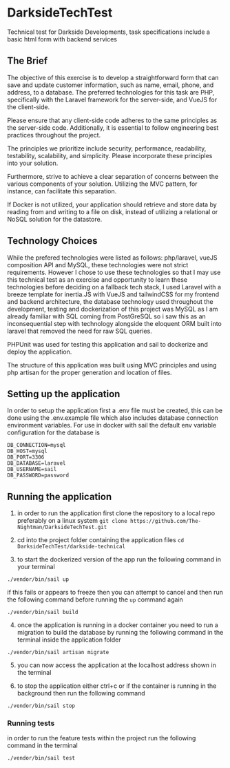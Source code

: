 # DarksideTechTest
Technical test for Darkside Developments, task specifications include a basic html form with backend services

## The Brief

The objective of this exercise is to develop a straightforward form that can save and update customer information, such as name, email, phone, and address, to a database. The preferred technologies for this task are PHP, specifically with the Laravel framework for the server-side, and VueJS for the client-side.

Please ensure that any client-side code adheres to the same principles as the server-side code. Additionally, it is essential to follow engineering best practices throughout the project.

The principles we prioritize include security, performance, readability, testability, scalability, and simplicity. Please incorporate these principles into your solution.

Furthermore, strive to achieve a clear separation of concerns between the various components of your solution. Utilizing the MVC pattern, for instance, can facilitate this separation.

If Docker is not utilized, your application should retrieve and store data by reading from and writing to a file on disk, instead of utilizing a relational or NoSQL solution for the datastore.

## Technology Choices

While the prefered technologies were listed as follows: php/laravel, vueJS composition API and MySQL, these technologies were not strict requirements. However I chose to use these technologies so that I may use this technical test as an exercise and opportunity to learn these technologies before deciding on a fallback tech stack, I used Laravel with a breeze template for inertia.JS with VueJS and tailwindCSS for my frontend and backend architecture, the database technology used throughout the development, testing and dockerization of this project was MySQL as I am already familiar with SQL coming from PostGreSQL so i saw this as an inconsequential step with technology alongside the eloquent ORM built into laravel that removed the need for raw SQL queries.

PHPUnit was used for testing this application and sail to dockerize and deploy the application.

The structure of this application was built using MVC principles and using php artisan for the proper generation and location of files.

## Setting up the application

In order to setup the application first a .env file must be created, this can be done using the .env.example file which also includes database connection environment variables. For use in docker with sail the default env variable configuration for the database is 
```
DB_CONNECTION=mysql
DB_HOST=mysql
DB_PORT=3306
DB_DATABASE=laravel
DB_USERNAME=sail
DB_PASSWORD=password
```

## Running the application

1. in order to run the application first clone the repository to a local repo preferably on a linux system
`git clone https://github.com/The-Nightman/DarksideTechTest.git`

2. cd into the project folder containing the application files
`cd DarksideTechTest/darkside-technical`

3. to start the dockerized version of the app run the following command in your terminal
```
./vendor/bin/sail up
```
if this fails or appears to freeze then you can attempt to cancel and then run the following command before running the `up` command again
```
./vendor/bin/sail build
```

4. once the application is running in a docker container you need to run a migration to build the database by running the following command in the terminal inside the application folder
```
./vendor/bin/sail artisan migrate
```

5. you can now access the application at the localhost address shown in the terminal

6. to stop the application either ctrl+c or if the container is running in the background then run the following command
```
./vendor/bin/sail stop
```

### Running tests

in order to run the feature tests within the project run the following command in the terminal
```
./vendor/bin/sail test
```